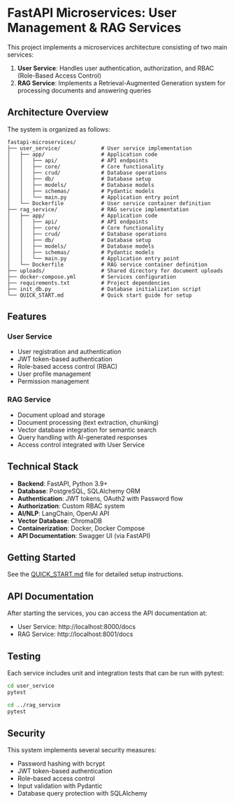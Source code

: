 # FastAPI Microservices: User Management & RAG Services

This project implements a microservices architecture consisting of two main services:

1. **User Service**: Handles user authentication, authorization, and RBAC (Role-Based Access Control)
2. **RAG Service**: Implements a Retrieval-Augmented Generation system for processing documents and answering queries

## Architecture Overview

The system is organized as follows:

```
fastapi-microservices/
├── user_service/             # User service implementation
│   ├── app/                  # Application code
│   │   ├── api/              # API endpoints
│   │   ├── core/             # Core functionality
│   │   ├── crud/             # Database operations
│   │   ├── db/               # Database setup
│   │   ├── models/           # Database models
│   │   ├── schemas/          # Pydantic models
│   │   └── main.py           # Application entry point
│   └── Dockerfile            # User service container definition
├── rag_service/              # RAG service implementation
│   ├── app/                  # Application code
│   │   ├── api/              # API endpoints
│   │   ├── core/             # Core functionality
│   │   ├── crud/             # Database operations
│   │   ├── db/               # Database setup
│   │   ├── models/           # Database models
│   │   ├── schemas/          # Pydantic models
│   │   └── main.py           # Application entry point
│   └── Dockerfile            # RAG service container definition
├── uploads/                  # Shared directory for document uploads
├── docker-compose.yml        # Services configuration
├── requirements.txt          # Project dependencies
├── init_db.py                # Database initialization script
└── QUICK_START.md            # Quick start guide for setup
```

## Features

### User Service

- User registration and authentication
- JWT token-based authentication
- Role-based access control (RBAC)
- User profile management
- Permission management

### RAG Service

- Document upload and storage
- Document processing (text extraction, chunking)
- Vector database integration for semantic search
- Query handling with AI-generated responses
- Access control integrated with User Service

## Technical Stack

- **Backend**: FastAPI, Python 3.9+
- **Database**: PostgreSQL, SQLAlchemy ORM
- **Authentication**: JWT tokens, OAuth2 with Password flow
- **Authorization**: Custom RBAC system
- **AI/NLP**: LangChain, OpenAI API
- **Vector Database**: ChromaDB
- **Containerization**: Docker, Docker Compose
- **API Documentation**: Swagger UI (via FastAPI)

## Getting Started

See the [QUICK_START.md](QUICK_START.md) file for detailed setup instructions.

## API Documentation

After starting the services, you can access the API documentation at:

- User Service: http://localhost:8000/docs
- RAG Service: http://localhost:8001/docs

## Testing

Each service includes unit and integration tests that can be run with pytest:

```bash
cd user_service
pytest

cd ../rag_service
pytest
```

## Security

This system implements several security measures:

- Password hashing with bcrypt
- JWT token-based authentication
- Role-based access control
- Input validation with Pydantic
- Database query protection with SQLAlchemy


